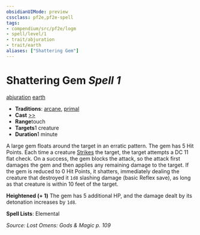 ```yaml
---
obsidianUIMode: preview
cssclass: pf2e,pf2e-spell
tags:
- compendium/src/pf2e/logm
- spell/level/1
- trait/abjuration
- trait/earth
aliases: ["Shattering Gem"]
---
```

# Shattering Gem *Spell 1*   
[abjuration](../../rules/traits/abjuration.md)  [earth](../../rules/traits/earth.md)  

- **Traditions**: [arcane](../../rules/traits/arcane.md), [primal](../../rules/traits/primal.md)
- **Cast** [>>](../../rules/core-rulebook/chapter-9-playing-the-game.md#Actions "Two-Action") 
- **Range**touch
- **Targets**1 creature
- **Duration**1 minute

A large gem floats around the target in an erratic pattern. The gem has 5 Hit Points. Each time a creature [Strikes](../../rules/actions/strike.md) the target, the target attempts a DC 11 flat check. On a success, the gem blocks the attack, so the attack first damages the gem and then applies any remaining damage to the target. If the gem is reduced to 0 Hit Points, it shatters, immediately dealing the creature that destroyed it `1d8` slashing damage (basic Reflex save), as long as that creature is within 10 feet of the target.

**Heightened (+ 1)** The gem has 5 additional HP, and the damage dealt by its detonation increases by `1d8`.

**Spell Lists**: Elemental

*Source: Lost Omens: Gods & Magic p. 109*